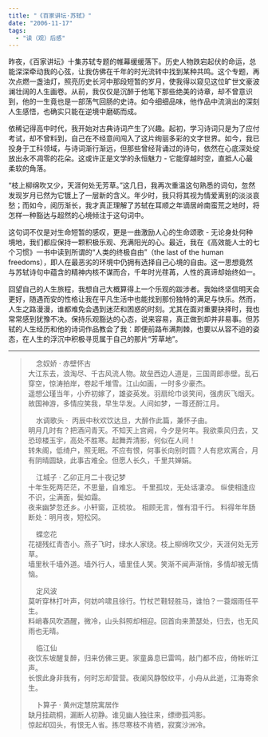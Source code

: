 ```yaml
---
title: "《百家讲坛·苏轼》"
date: "2006-11-17"
tags: 
  - "读（观）后感"
---
```


昨夜，《百家讲坛》十集苏轼专题的帷幕缓缓落下。历史人物跌宕起伏的命运，总能深深牵动我的心弦，让我仿佛在千年的时光流转中找到某种共鸣。这个专题，再次点燃一盏油灯，照亮历史长河中那段短暂的岁月，使我得以窥见这位旷世文豪波澜壮阔的人生画卷。从前，我仅仅是沉醉于他笔下那些绝美的诗章，却不曾意识到，他的一生竟也是一部荡气回肠的史诗。如今细细品味，他作品中流淌出的深刻人生感悟，也确实只能在逆境中磨砺而成。

依稀记得高中时代，我开始对古典诗词产生了兴趣。起初，学习诗词只是为了应付考试，却不曾料到，自己在不经意间闯入了这片绚丽多彩的文字世界。如今，我已投身于工科领域，与诗词渐行渐远，但那些曾经背诵过的诗句，依然在心底深处绽放出永不凋零的花朵。这或许正是文学的永恒魅力 - 它能穿越时空，直抵人心最柔软的角落。

“枝上柳绵吹又少，天涯何处无芳草。”这几日，我再次重温这句熟悉的词句，忽然发现岁月已然为它镀上了一层新的含义。年少时，我只将其视为情爱离别的淡淡哀愁；而如今，阅历渐长，我才真正理解了苏轼在耳顺之年谪居岭南蛮荒之地时，将怎样一种豁达与超然的心境倾注于这句词中。

这句词不仅是对生命短暂的感叹，更是一曲激励人心的生命颂歌 - 无论身处何种境地，我们都应保持一颗积极乐观、充满阳光的心。最近，我在《高效能人士的七个习惯》一书中读到所谓的“人类的终极自由”（the last of the human freedoms），即人在最恶劣的环境中仍拥有选择自己心境的自由。这一思想竟然与苏轼诗句中蕴含的精神内核不谋而合，千年时光荏苒，人性的真谛却始终如一。

回望自己的人生旅程，我想自己大概算得上一个乐观的跋涉者。我始终坚信明天会更好，随遇而安的性格让我在平凡生活中也能找到那份独特的满足与快乐。然而，人生之路漫漫，谁都难免会遇到迷茫和困惑的时刻。尤其在面对重要抉择时，我也常常感到犹豫不决。保持乐观豁达的心态，说来容易，真正做到却并非易事。但苏轼的人生经历和他的诗词作品教会了我：即便前路布满荆棘，也要以从容不迫的姿态，在人生的浮沉中积极寻觅属于自己的那片“芳草地”。

----


>    念奴娇 · 赤壁怀古  
>大江东去，浪淘尽、千古风流人物。故垒西边人道是，三国周郎赤壁。乱石穿空，惊涛拍岸，卷起千堆雪。江山如画，一时多少豪杰。  
>遥想公瑾当年，小乔初嫁了，雄姿英发。羽扇纶巾谈笑间，强虏灰飞烟灭。故国神游，多情应笑我，早生华发。人间如梦，一尊还酹江月。
>
>    水调歌头 ·  丙辰中秋欢饮达旦，大醉作此篇，兼怀子由。  
>明月几时有？把酒问青天。不知天上宫阙，今夕是何年。我欲乘风归去，又恐琼楼玉宇，高处不胜寒。起舞弄清影，何似在人间！  
>转朱阁，低绮户，照无眠。不应有恨，何事长向别时圆？人有悲欢离合，月有阴晴圆缺，此事古难全。但愿人长久，千里共婵娟。
>
>    江城子 · 乙卯正月二十夜记梦  
>十年生死两茫茫，不思量，自难忘。 千里孤坟，无处话凄凉。 纵使相逢应不识，尘满面，鬓如霜。  
>夜来幽梦忽还乡。小轩窗，正梳妆。 相顾无言，惟有泪千行。 料得年年肠断处：明月夜，短松冈。
>
>    蝶恋花  
>花褪残红青杏小。燕子飞时，绿水人家绕。枝上柳绵吹又少，天涯何处无芳草。  
>墙里秋千墙外道。墙外行人，墙里佳人笑。笑渐不闻声渐悄，多情却被无情恼。
>
>    定风波  
>莫听穿林打叶声，何妨吟啸且徐行。竹杖芒鞋轻胜马，谁怕？一蓑烟雨任平生。  
>料峭春风吹酒醒，微冷，山头斜照却相迎。回首向来萧瑟处，归去，也无风雨也无晴。
>
>    临江仙  
>夜饮东坡醒复醉，归来仿佛三更。家童鼻息已雷鸣，敲门都不应，倚帐听江声。  
>长恨此身非我有，何时忘却营营。夜阑风静彀纹平，小舟从此逝，江海寄余生。
>
>    卜算子 · 黄州定慧院寓居作  
>缺月挂疏桐，漏断人初静。谁见幽人独往来，缥缈孤鸿影。  
>惊起却回头，有恨无人省。拣尽寒枝不肯栖，寂寞沙洲冷。
